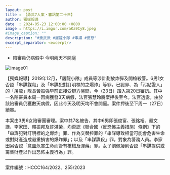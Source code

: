 ```yaml
---
layout: post
title : 【勇武7人案・審訊第二十日】
author: 獨媒報導
date  : 2024-05-23 12:00:00 +0800
image : https://i.imgur.com/aKa9Cy8.jpeg
#image_caption: ""
description: "#勇武派 #屠龍小隊 #串謀 #反恐"
excerpt_separator: <excerpt/>
---
```


- 陪審員仍病假中 今明兩天不開庭

<excerpt/>

![image01](https://i.imgur.com/wntUww5.png)

【獨媒報導】2019年12月，「屠龍小隊」成員等涉計劃放炸彈及開槍殺警。6男1女否認「串謀謀殺」及「串謀犯對訂明標的之爆炸」等罪。已認罪、為「污點證人」的「屠龍」隊長黃振強早前正接受辯方盤問，今（23日）踏入第20日審訊。其中一名陪審員本周一因病獲發3天病假，法官張慧玲將案押後至今。法官透露，由於該陪審員仍獲數天病假，因此今天及明天均不會開庭。案件押後至下周一（27日）續審。

本案由3男6女陪審團審理。案中共7名被告，其中6男即張俊富、張銘裕、嚴文謙、李家田、賴振邦及許湛榮，均否認《聯合國（反恐怖主義措施）條例》下的「串謀犯對訂明標的之爆炸」罪、作為交替控罪的「串謀導致相當可能會危害生命或對財產造成嚴重損害的爆炸罪」；以及「串謀謀殺」罪，對象為警務人員。李家田另否認「意圖危害生命而管有槍械及彈藥」罪。女子劉佩凝則否認「串謀提供或籌集財產以作出恐怖主義行為」罪。

---

案件編號：HCCC164/2022、255/2023
